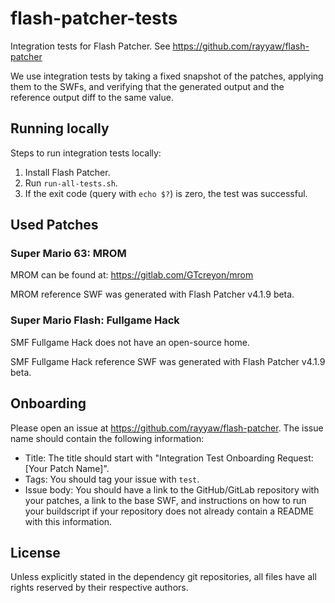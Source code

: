 # flash-patcher-tests
Integration tests for Flash Patcher. See https://github.com/rayyaw/flash-patcher

We use integration tests by taking a fixed snapshot of the patches, applying them to the SWFs, and verifying that the generated output and the reference output diff to the same value.

## Running locally

Steps to run integration tests locally:

1. Install Flash Patcher.
2. Run `run-all-tests.sh`.
3. If the exit code (query with `echo $?`) is zero, the test was successful.

## Used Patches

### Super Mario 63: MROM

MROM can be found at: https://gitlab.com/GTcreyon/mrom

MROM reference SWF was generated with Flash Patcher v4.1.9 beta.

### Super Mario Flash: Fullgame Hack

SMF Fullgame Hack does not have an open-source home.

SMF Fullgame Hack reference SWF was generated with Flash Patcher v4.1.9 beta.

## Onboarding

Please open an issue at https://github.com/rayyaw/flash-patcher. The issue name should contain the following information:

- Title: The title should start with "Integration Test Onboarding Request: [Your Patch Name]".
- Tags: You should tag your issue with `test`.
- Issue body: You should have a link to the GitHub/GitLab repository with your patches, a link to the base SWF, and instructions on how to run your buildscript if your repository does not already contain a README with this information.

## License

Unless explicitly stated in the dependency git repositories, all files have all rights reserved by their respective authors.
